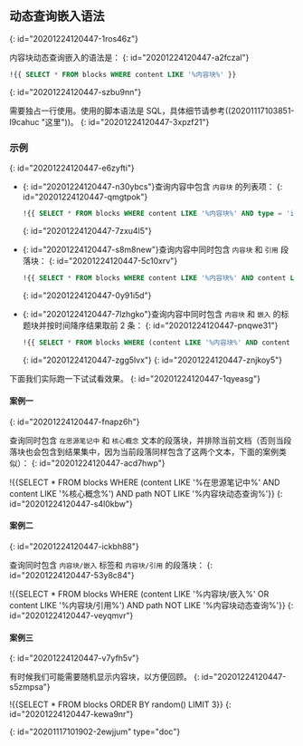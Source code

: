 ## 动态查询嵌入语法
{: id="20201224120447-1ros46z"}

内容块动态查询嵌入的语法是：
{: id="20201224120447-a2fczal"}

```sql
!{{ SELECT * FROM blocks WHERE content LIKE '%内容块%' }}
```
{: id="20201224120447-szbu9nn"}

需要独占一行使用。使用的脚本语法是 SQL，具体细节请参考((20201117103851-l9cahuc "这里"))。
{: id="20201224120447-3xpzf21"}

### 示例
{: id="20201224120447-e6zyfti"}

* {: id="20201224120447-n30ybcs"}查询内容中包含 `内容块` 的列表项：
  {: id="20201224120447-qmgtpok"}

  ```sql
  !{{ SELECT * FROM blocks WHERE content LIKE '%内容块%' AND type = 'i' }}
  ```
  {: id="20201224120447-7zxu4l5"}
* {: id="20201224120447-s8m8new"}查询内容中同时包含 `内容块` 和 `引用` 段落块：
  {: id="20201224120447-5c10xrv"}

  ```sql
  !{{ SELECT * FROM blocks WHERE content LIKE '%内容块%' AND content LIKE '%引用%' }}
  ```
  {: id="20201224120447-0y91i5d"}
* {: id="20201224120447-7lzhgko"}查询内容中同时包含 `内容块` 和 `嵌入` 的标题块并按时间降序结果取前 2 条：
  {: id="20201224120447-pnqwe31"}

  ```sql
  !{{ SELECT * FROM blocks WHERE (content LIKE '%内容块%' AND content LIKE '%嵌入%') AND type = 'h' ORDER BY block_id DESC LIMIT 4 }}
  ```
  {: id="20201224120447-zgg5lvx"}
{: id="20201224120447-znjkoy5"}

下面我们实际跑一下试试看效果。
{: id="20201224120447-1qyeasg"}

#### 案例一
{: id="20201224120447-fnapz6h"}

查询同时包含 `在思源笔记中` 和 `核心概念` 文本的段落块，并排除当前文档（否则当段落块也会包含到结果集中，因为当前段落同样包含了这两个文本，下面的案例类似）：
{: id="20201224120447-acd7hwp"}

!{{SELECT * FROM blocks WHERE (content LIKE '%在思源笔记中%' AND content LIKE '%核心概念%') AND path NOT LIKE '%内容块动态查询%'}}
{: id="20201224120447-s4l0kbw"}

#### 案例二
{: id="20201224120447-ickbh88"}

查询同时包含 `内容块/嵌入` 标签和 `内容块/引用` 的段落块：
{: id="20201224120447-53y8c84"}

!{{SELECT * FROM blocks WHERE (content LIKE '%内容块/嵌入%' OR content LIKE '%内容块/引用%') AND path NOT LIKE '%内容块动态查询%'}}
{: id="20201224120447-veyqmvr"}

#### 案例三
{: id="20201224120447-v7yfh5v"}

有时候我们可能需要随机显示内容块，以方便回顾。
{: id="20201224120447-s5zmpsa"}

!{{SELECT * FROM blocks ORDER BY random() LIMIT 3}}
{: id="20201224120447-kewa9nr"}


{: id="20201117101902-2ewjjum" type="doc"}

